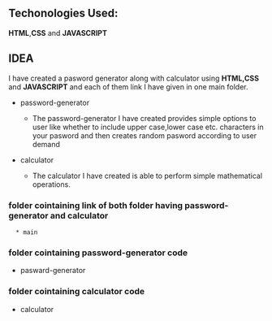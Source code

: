 ## Techonologies Used:  
**HTML**,**CSS** and **JAVASCRIPT**  

## IDEA
I have created a pasword generator along with calculator using **HTML,CSS** and **JAVASCRIPT** and each of them link I have given in one main folder.  

* password-generator  

  * The password-generator I have created provides simple options to user like whether to include upper case,lower case etc. characters in your pasword and then creates random pasword according to user demand  
 

* calculator  
  * The calculator I have created is able to perform simple mathematical operations.

### folder cointaining link of both folder having password-generator and calculator
      * main
      
      
### folder cointaining password-generator code
* pasward-generator
### folder cointaining calculator code
* calculator








